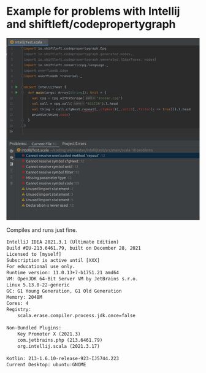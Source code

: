 # Example for problems with Intellij and shiftleft/codepropertygraph

![img.png](img.png)

Compiles and runs just fine.

```
IntelliJ IDEA 2021.3.1 (Ultimate Edition)
Build #IU-213.6461.79, built on December 28, 2021
Licensed to [myself]
Subscription is active until [XXX]
For educational use only.
Runtime version: 11.0.13+7-b1751.21 amd64
VM: OpenJDK 64-Bit Server VM by JetBrains s.r.o.
Linux 5.13.0-22-generic
GC: G1 Young Generation, G1 Old Generation
Memory: 2048M
Cores: 4
Registry:
    scala.erase.compiler.process.jdk.once=false

Non-Bundled Plugins:
    Key Promoter X (2021.3)
    com.jetbrains.php (213.6461.79)
    org.intellij.scala (2021.3.17)

Kotlin: 213-1.6.10-release-923-IJ5744.223
Current Desktop: ubuntu:GNOME
```
